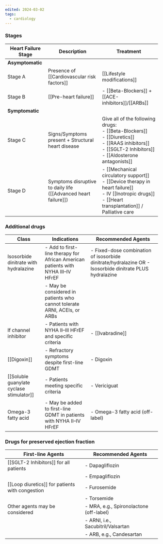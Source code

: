 ```yaml
---
edited: 2024-03-02
tags:
  - cardiology
---
```

### Stages

| Heart Failure Stage | Description                                                    | Treatment                                                                                                                                                               |
| ------------------- | -------------------------------------------------------------- | ----------------------------------------------------------------------------------------------------------------------------------------------------------------------- |
| **Asymptomatic**    |                                                                |                                                                                                                                                                         |
| Stage A             | Presence of [[Cardiovascular risk factors]]                    | [[Lifestyle modifications]]                                                                                                                                             |
| Stage B             | [[Pre-heart failure]]                                          | - [[Beta-Blockers]] + [[ACE-inhibitors]]/[[ARBs]]                                                                                                                       |
| **Symptomatic**     |                                                                |                                                                                                                                                                         |
| Stage C             | Signs/Symptoms present + Structural heart disease              | Give all of the following drugs:<br>- [[Beta-Blockers]] <br> - [[Diuretics]] <br> - [[RAAS inhibitors]] <br> - [[SGLT-2 Inhibitors]] <br> - [[Aldosterone antagonists]] |
| Stage D             | Symptoms disruptive to daily life ([[Advanced heart failure]]) | - [[Mechanical circulatory support]] <br>- [[Device therapy in heart failure]]<br> - IV [[Inotropic drugs]] <br> - [[Heart transplantation]] / Palliative care          |

### Additional drugs

| Class                                    | Indications                                                                      | Recommended Agents                                                                                      |
| ---------------------------------------- | -------------------------------------------------------------------------------- | ------------------------------------------------------------------------------------------------------- |
| Isosorbide dinitrate with hydralazine    | - Add to first-line therapy for African American patients with NYHA III–IV HFrEF | - Fixed-dose combination of isosorbide dinitrate/hydralazine OR - Isosorbide dinitrate PLUS hydralazine |
|                                          | - May be considered in patients who cannot tolerate ARNI, ACEIs, or ARBs         |                                                                                                         |
| If channel inhibitor                     | - Patients with NYHA II–III HFrEF and specific criteria                          | - [[Ivabradine]]                                                                                        |
| [[Digoxin]]                              | - Refractory symptoms despite first-line GDMT                                    | - Digoxin                                                                                               |
| [[Soluble guanylate cyclase stimulator]] | - Patients meeting specific criteria                                             | - Vericiguat                                                                                            |
| Omega-3 fatty acid                       | - May be added to first-line GDMT in patients with NYHA II–IV HFrEF              | - Omega-3 fatty acid (off-label)                                                                        |
### Drugs for preserved ejection fraction

| First-line Agents                               | Recommended Agents                      |
| ----------------------------------------------- | --------------------------------------- |
| [[SGLT-2 Inhibitors]] for all patients          | - Dapagliflozin                         |
|                                                 | - Empagliflozin                         |
| [[Loop diuretics]] for patients with congestion | - Furosemide                            |
|                                                 | - Torsemide                             |
| Other agents may be considered                  | - MRA, e.g., Spironolactone (off-label) |
|                                                 | - ARNI, i.e., Sacubitril/Valsartan      |
|                                                 | - ARB, e.g., Candesartan                |
